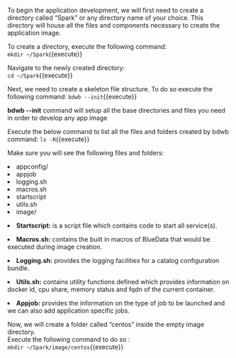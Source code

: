 To begin the application development, we will first need to create a directory called “Spark” or any directory name of your choice. This directory will house all the files and components necessary to create the application image. <br>

To create a directory, execute the following command:<br>
`mkdir ~/Spark`{{execute}}<br>

Navigate to the newly created directory:<br>
`cd ~/Spark`{{execute}}<br>

Next, we need to create a skeleton file structure. To do so execute the following command:
`bdwb --init`{{execute}}

 <b>bdwb --init</b> command will setup all the base directories and files you need in order to develop any app image
 
 Execute the below command to list all the files and folders created by bdwb command:
`ls -R`{{execute}}

Make sure you will see the following files and folders:
<li>appconfig/</li>
<li>appjob</li>
<li>logging.sh</li>
<li>macros.sh</li>
<li>startscript</li>
<li>utils.sh</li>
<li>image/</li>

<b><li>Startscript:</b>  is a script file which contains code to start all service(s).

<b><li>Macros.sh:</b> contains the built in macros of BlueData that would be executed during image creation.

<b><li>Logging.sh:</b> provides the logging facilities for a catalog configuration bundle. 

<b><li>Utils.sh:</b> contains utility functions defined which provides information on docker id, cpu share, memory status and fqdn of the current container.

<b><li>Appjob:</b> provides the information on the type of job to be launched and we can also add application specific jobs.

Now, we will create a folder called “centos” inside the empty image directory.
<br>Execute the following command to do so :
<br>`mkdir ~/Spark/image/centos`{{execute}}

